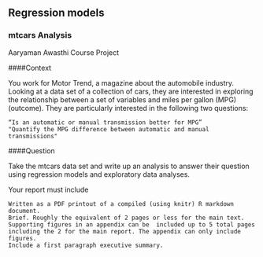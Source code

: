 ## Regression models
### mtcars Analysis

Aaryaman Awasthi Course Project 

####Context

You work for Motor Trend, a magazine about the automobile industry. Looking at a data set of a collection of cars, they are interested in exploring the relationship between a set of variables and miles per gallon (MPG) (outcome). They are particularly interested in the following two questions:  

    “Is an automatic or manual transmission better for MPG”  
    "Quantify the MPG difference between automatic and manual transmissions"  

####Question

Take the mtcars data set and write up an analysis to answer their question using regression models and exploratory data analyses.  

Your report must include   

    Written as a PDF printout of a compiled (using knitr) R markdown document.  
    Brief. Roughly the equivalent of 2 pages or less for the main text. Supporting figures in an appendix can be  included up to 5 total pages including the 2 for the main report. The appendix can only include figures.  
    Include a first paragraph executive summary.  

